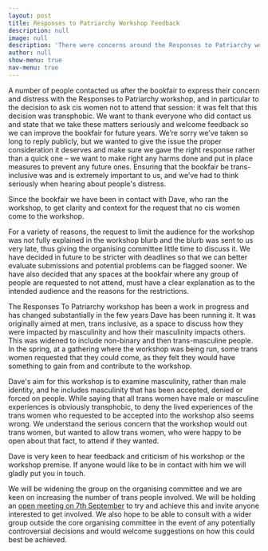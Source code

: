 ```yaml
---
layout: post
title: Responses to Patriarchy Workshop Feedback
description: null
image: null
description: 'There were concerns around the Responses to Patriarchy workshop at EAFB 2018. Here we try to respond to them.'
author: null
show-menu: true
nav-menu: true
---
```


A number of people contacted us after the bookfair to express their concern and distress with the Responses to Patriarchy workshop, and in particular to the decision to ask cis women not to attend that session: it was felt that this decision was transphobic. We want to thank everyone who did contact us and state that we take these matters seriously and welcome feedback so we can improve the bookfair for future years. We’re sorry we’ve taken so long to reply publicly, but we wanted to give the issue the proper consideration it deserves and make sure we gave the right response rather than a quick one – we want to make right any harms done and put in place measures to prevent any future ones. Ensuring that the bookfair be trans-inclusive was and is extremely important to us, and we’ve had to think seriously when hearing about people's distress.  

Since the bookfair we have been in contact with Dave, who ran the workshop, to get clarity and context for the request that no cis women come to the workshop.

For a variety of reasons, the request to limit the audience for the workshop was not fully explained in the workshop blurb and the blurb was sent to us very late, thus giving the organising committee little time to discuss it. We have decided in future to be stricter with deadlines so that we can better evaluate submissions and potential problems can be flagged sooner. We have also decided that any spaces at the bookfair where any group of people are requested to not attend, must have a clear explanation as to the intended audience and the reasons for the restrictions.

The Responses To Patriarchy workshop has been a work in progress and has changed substantially in the few years Dave has been running it. It was originally aimed at men, trans inclusive, as a space to discuss how they were impacted by masculinity and how their masculinity impacts others. This was widened to include non-binary and then trans-masculine people. In the spring, at a gathering where the workshop was being run, some trans women requested that they could come, as they felt they would have something to gain from and contribute to the workshop. 

Dave's aim for this workshop is to examine masculinity, rather than male identity, and he includes masculinity that has been accepted, denied or forced on people. While saying that all trans women have male or masculine experiences is obviously transphobic, to deny the lived experiences of the trans women who requested to be accepted into the workshop also seems wrong. We understand the serious concern that the workshop would out trans women, but wanted to allow trans women, who were happy to be open about that fact, to attend if they wanted. 

Dave is very keen to hear feedback and criticism of his workshop or the workshop premise. If anyone would like to be in contact with him we will gladly put you in touch.

We will be widening the group on the organising committee and we are keen on increasing the number of trans people involved. We will be holding an [open meeting on 7th September](https://www.facebook.com/events/2110190435887054/) to try and achieve this and invite anyone interested to get involved. We also hope to be able to consult with a wider group outside the core organising committee in the event of any potentially controversial decisions and would welcome suggestions on how this could best be achieved. 


